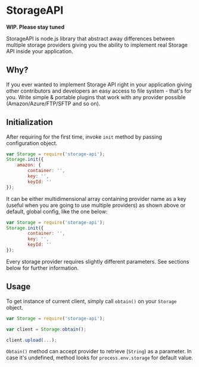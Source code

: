 StorageAPI
==========

**WIP. Please stay tuned**

StorageAPI is node.js library that abstract away differences between multiple storage providers giving you the ability to implement real Storage API inside your application.

## Why?

If you ever wanted to implement Storage API right in your application giving other contributors and developers an easy access to file system - that's for you. Write simple & portable plugins that work with any provider possible (Amazon/Azure/FTP/SFTP and so on).

## Initialization

After requiring for the first time, invoke `init` method by passing configuration object.

```js
var Storage = require('storage-api');
Storage.init({
	amazon: {
		container: '',
		key: '',
		keyId: ''
});
```
It can be either multidimensional array containing provider name as a key (useful when you are going to use multiple providers) as shown above or default, global config, like the one below:

```js
var Storage = require('storage-api');
Storage.init({
 		container: '',
 		key: '',
 		keyId: ''
});
```

Every storage provider requires slightly different parameters. See sections below for further information.

## Usage

To get instance of current client, simply call `obtain()` on your `Storage` object.

```js
var Storage = require('storage-api');

var client = Storage.obtain();

client.upload(...);
```

`Obtain()` method can accept provider to retrieve (`String`) as a parameter. In case it's undefined, method looks for `process.env.storage` for default value.